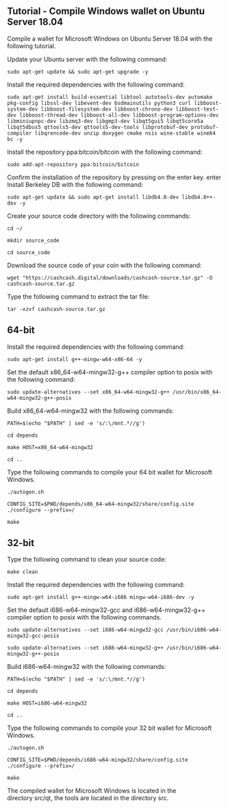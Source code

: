 ## Tutorial - Compile Windows wallet on Ubuntu Server 18.04
Compile a wallet for Microsoft Windows on Ubuntu Server 18.04 with the following tutorial.

Update your Ubuntu server with the following command:

`sudo apt-get update && sudo apt-get upgrade -y`


Install the required dependencies with the following command:

`sudo apt-get install build-essential libtool autotools-dev automake pkg-config libssl-dev libevent-dev bsdmainutils python3 curl libboost-system-dev libboost-filesystem-dev libboost-chrono-dev libboost-test-dev libboost-thread-dev libboost-all-dev libboost-program-options-dev libminiupnpc-dev libzmq3-dev libgmp3-dev libqt5gui5 libqt5core5a libqt5dbus5 qttools5-dev qttools5-dev-tools libprotobuf-dev protobuf-compiler libqrencode-dev unzip doxygen cmake nsis wine-stable wine64 bc -y`


Install the repository ppa:bitcoin/bitcoin with the following command:

`sudo add-apt-repository ppa:bitcoin/bitcoin`


Confirm the installation of the repository by pressing on the enter key. enter
Install Berkeley DB with the following command:

`sudo apt-get update && sudo apt-get install libdb4.8-dev libdb4.8++-dev -y`


Create your source code directory with the following commands:

`cd ~/`

`mkdir source_code`

`cd source_code`



Download the source code of your coin with the following command:

`wget "https://cashcash.digital/downloads/cashcash-source.tar.gz" -O cashcash-source.tar.gz`


Type the following command to extract the tar file:

`tar -xzvf cashcash-source.tar.gz`


## 64-bit


Install the required dependencies with the following command:

`sudo apt-get install g++-mingw-w64-x86-64 -y`


Set the default x86_64-w64-mingw32-g++ compiler option to posix with the following command:

`sudo update-alternatives --set x86_64-w64-mingw32-g++ /usr/bin/x86_64-w64-mingw32-g++-posix`


Build x86_64-w64-mingw32 with the following commands:

`PATH=$(echo "$PATH" | sed -e 's/:\/mnt.*//g')`

`cd depends`

`make HOST=x86_64-w64-mingw32`

`cd ..`



Type the following commands to compile your 64 bit wallet for Microsoft Windows.

`./autogen.sh`

`CONFIG_SITE=$PWD/depends/x86_64-w64-mingw32/share/config.site ./configure --prefix=/`

`make`



## 32-bit


Type the following command to clean your source code:

`make clean`


Install the required dependencies with the following command:

`sudo apt-get install g++-mingw-w64-i686 mingw-w64-i686-dev -y`


Set the default i686-w64-mingw32-gcc and i686-w64-mingw32-g++ compiler option to posix with the following commands.

`sudo update-alternatives --set i686-w64-mingw32-gcc /usr/bin/i686-w64-mingw32-gcc-posix`

`sudo update-alternatives --set i686-w64-mingw32-g++ /usr/bin/i686-w64-mingw32-g++-posix`



Build i686-w64-mingw32 with the following commands:

`PATH=$(echo "$PATH" | sed -e 's/:\/mnt.*//g')`

`cd depends`

`make HOST=i686-w64-mingw32`

`cd ..`



Type the following commands to compile your 32 bit wallet for Microsoft Windows.


`./autogen.sh`

`CONFIG_SITE=$PWD/depends/i686-w64-mingw32/share/config.site ./configure --prefix=/`

`make`



The compiled wallet for Microsoft Windows is located in the directory src/qt, the tools are located in the directory src.
